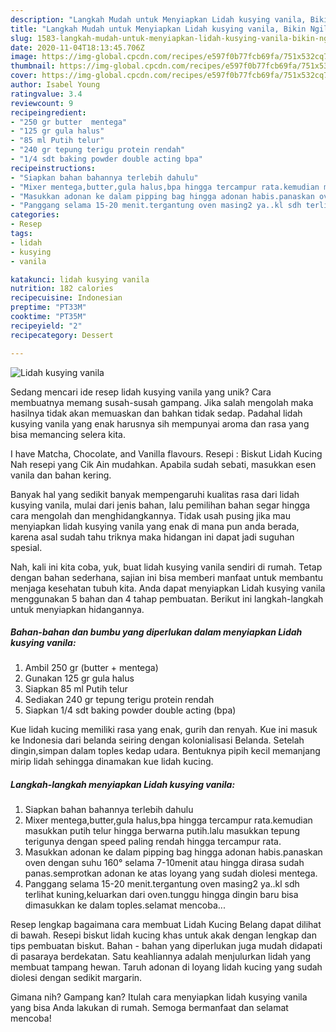 ```yaml
---
description: "Langkah Mudah untuk Menyiapkan Lidah kusying vanila, Bikin Ngiler"
title: "Langkah Mudah untuk Menyiapkan Lidah kusying vanila, Bikin Ngiler"
slug: 1583-langkah-mudah-untuk-menyiapkan-lidah-kusying-vanila-bikin-ngiler
date: 2020-11-04T18:13:45.706Z
image: https://img-global.cpcdn.com/recipes/e597f0b77fcb69fa/751x532cq70/lidah-kusying-vanila-foto-resep-utama.jpg
thumbnail: https://img-global.cpcdn.com/recipes/e597f0b77fcb69fa/751x532cq70/lidah-kusying-vanila-foto-resep-utama.jpg
cover: https://img-global.cpcdn.com/recipes/e597f0b77fcb69fa/751x532cq70/lidah-kusying-vanila-foto-resep-utama.jpg
author: Isabel Young
ratingvalue: 3.4
reviewcount: 9
recipeingredient:
- "250 gr butter  mentega"
- "125 gr gula halus"
- "85 ml Putih telur"
- "240 gr tepung terigu protein rendah"
- "1/4 sdt baking powder double acting bpa"
recipeinstructions:
- "Siapkan bahan bahannya terlebih dahulu"
- "Mixer mentega,butter,gula halus,bpa hingga tercampur rata.kemudian masukkan putih telur hingga berwarna putih.lalu masukkan tepung terigunya dengan speed paling rendah hingga tercampur rata."
- "Masukkan adonan ke dalam pipping bag hingga adonan habis.panaskan oven dengan suhu 160° selama 7-10menit atau hingga dirasa sudah panas.semprotkan adonan ke atas loyang yang sudah diolesi mentega."
- "Panggang selama 15-20 menit.tergantung oven masing2 ya..kl sdh terlihat kuning,keluarkan dari oven.tunggu hingga dingin baru bisa dimasukkan ke dalam toples.selamat mencoba..."
categories:
- Resep
tags:
- lidah
- kusying
- vanila

katakunci: lidah kusying vanila 
nutrition: 182 calories
recipecuisine: Indonesian
preptime: "PT33M"
cooktime: "PT35M"
recipeyield: "2"
recipecategory: Dessert

---
```



![Lidah kusying vanila](https://img-global.cpcdn.com/recipes/e597f0b77fcb69fa/751x532cq70/lidah-kusying-vanila-foto-resep-utama.jpg)

Sedang mencari ide resep lidah kusying vanila yang unik? Cara membuatnya memang susah-susah gampang. Jika salah mengolah maka hasilnya tidak akan memuaskan dan bahkan tidak sedap. Padahal lidah kusying vanila yang enak harusnya sih mempunyai aroma dan rasa yang bisa memancing selera kita.

I have Matcha, Chocolate, and Vanilla flavours. Resepi : Biskut Lidah Kucing Nah resepi yang Cik Ain mudahkan. Apabila sudah sebati, masukkan esen vanila dan bahan kering.

Banyak hal yang sedikit banyak mempengaruhi kualitas rasa dari lidah kusying vanila, mulai dari jenis bahan, lalu pemilihan bahan segar hingga cara mengolah dan menghidangkannya. Tidak usah pusing jika mau menyiapkan lidah kusying vanila yang enak di mana pun anda berada, karena asal sudah tahu triknya maka hidangan ini dapat jadi suguhan spesial.


Nah, kali ini kita coba, yuk, buat lidah kusying vanila sendiri di rumah. Tetap dengan bahan sederhana, sajian ini bisa memberi manfaat untuk membantu menjaga kesehatan tubuh kita. Anda dapat menyiapkan Lidah kusying vanila menggunakan 5 bahan dan 4 tahap pembuatan. Berikut ini langkah-langkah untuk menyiapkan hidangannya.

<!--inarticleads1-->

##### Bahan-bahan dan bumbu yang diperlukan dalam menyiapkan Lidah kusying vanila:

1. Ambil 250 gr (butter + mentega)
1. Gunakan 125 gr gula halus
1. Siapkan 85 ml Putih telur
1. Sediakan 240 gr tepung terigu protein rendah
1. Siapkan 1/4 sdt baking powder double acting (bpa)


Kue lidah kucing memiliki rasa yang enak, gurih dan renyah. Kue ini masuk ke Indonesia dari belanda seiring dengan kolonialisasi Belanda. Setelah dingin,simpan dalam toples kedap udara. Bentuknya pipih kecil memanjang mirip lidah sehingga dinamakan kue lidah kucing. 

<!--inarticleads2-->

##### Langkah-langkah menyiapkan Lidah kusying vanila:

1. Siapkan bahan bahannya terlebih dahulu
1. Mixer mentega,butter,gula halus,bpa hingga tercampur rata.kemudian masukkan putih telur hingga berwarna putih.lalu masukkan tepung terigunya dengan speed paling rendah hingga tercampur rata.
1. Masukkan adonan ke dalam pipping bag hingga adonan habis.panaskan oven dengan suhu 160° selama 7-10menit atau hingga dirasa sudah panas.semprotkan adonan ke atas loyang yang sudah diolesi mentega.
1. Panggang selama 15-20 menit.tergantung oven masing2 ya..kl sdh terlihat kuning,keluarkan dari oven.tunggu hingga dingin baru bisa dimasukkan ke dalam toples.selamat mencoba...


Resep lengkap bagaimana cara membuat Lidah Kucing Belang dapat dilihat di bawah. Resepi biskut lidah kucing khas untuk akak dengan lengkap dan tips pembuatan biskut. Bahan - bahan yang diperlukan juga mudah didapati di pasaraya berdekatan. Satu keahliannya adalah menjulurkan lidah yang membuat tampang hewan. Taruh adonan di loyang lidah kucing yang sudah diolesi dengan sedikit margarin. 

Gimana nih? Gampang kan? Itulah cara menyiapkan lidah kusying vanila yang bisa Anda lakukan di rumah. Semoga bermanfaat dan selamat mencoba!
